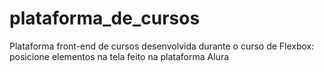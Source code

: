 # plataforma_de_cursos
Plataforma front-end de cursos desenvolvida durante o curso de Flexbox: posicione elementos na tela feito na plataforma Alura
